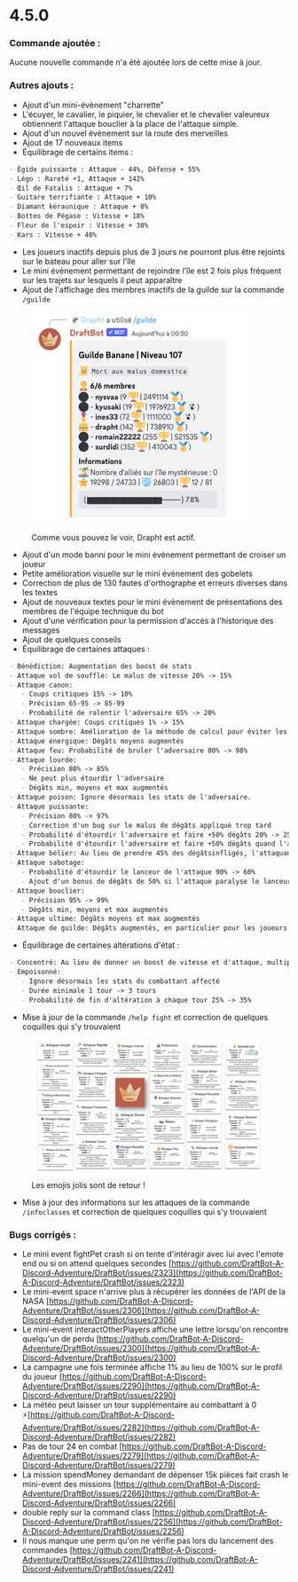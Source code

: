 # 4.5.0

### Commande ajoutée :

Aucune nouvelle commande n'a été ajoutée lors de cette mise à jour.

### Autres ajouts :

* Ajout d'un mini-évènement "charrette"&#x20;
* L'écuyer, le cavalier, le piquier, le chevalier et le chevalier valeureux obtiennent l'attaque bouclier à la place de l'attaque simple.
* Ajout d'un nouvel évènement sur la route des merveilles&#x20;
* Ajout de 17 nouveaux items&#x20;
* Équilibrage de certains items :

```md
- Égide puissante : Attaque - 44%, Défense + 55%
- Légo : Rareté +1, Attaque + 142%
- Œil de Fatalis : Attaque + 7%
- Guitare terrifiante : Attaque + 10%
- Diamant kéraunique : Attaque + 8%
- Bottes de Pégase : Vitesse + 18%
- Fleur de l'espoir : Vitesse + 38%
- Kars : Vitesse + 40%
```

* Les joueurs inactifs depuis plus de 3 jours ne pourront plus être rejoints sur le bateau pour aller sur l'île
* Le mini évènement permettant de rejoindre l'île est 2 fois plus fréquent sur les trajets sur lesquels il peut apparaître
* Ajout de l'affichage des membres inactifs de la guilde sur la commande `/guilde`

<figure><img src="../.gitbook/assets/image (202).png" alt=""><figcaption><p>Comme vous pouvez le voir, Drapht est actif.</p></figcaption></figure>

* Ajout d'un mode banni pour le mini évènement permettant de croiser un joueur
* Petite amélioration visuelle sur le mini évènement des gobelets
* Correction de plus de 130 fautes d'orthographe et erreurs diverses dans les textes
* Ajout de nouveaux textes pour le mini évènement de présentations des membres de l'équipe technique du bot
* Ajout d'une vérification pour la permission d'accès à l'historique des messages
* Ajout de quelques conseils
* Équilibrage de certaines attaques :

```md
- Bénédiction: Augmentation des boost de stats
- Attaque vol de souffle: Le malus de vitesse 20% -> 15%
- Attaque canon: 
   - Coups critiques 15% -> 10%
   - Précision 65-95 -> 85-99
   - Probabilité de ralentir l'adversaire 65% -> 20%
- Attaque chargée: Coups critiques 1% -> 15%
- Attaque sombre: Amélioration de la méthode de calcul pour éviter les valeurs absurdes
- Attaque énergique: Dégâts moyens augmentés
- Attaque feu: Probabilité de bruler l'adversaire 80% -> 98%
- Attaque lourde:
   - Précision 80% -> 85%
   - Ne peut plus étourdir l'adversaire
   - Dégâts min, moyens et max augmentés
- Attaque poison: Ignore désormais les stats de l'adversaire.
- Attaque puissante:
   - Précision 80% -> 97%
   - Correction d'un bug sur le malus de dégâts appliqué trop tard
   - Probabilité d'étourdir l'adversaire et faire +50% dégâts 20% -> 25%
   - Probabilité d'étourdir l'adversaire et faire +50% dégâts quand l'attaque est ratée 20% -> 0%
- Attaque bélier: Au lieu de prendre 45% des dégâtsinfligés, l'attaquant s'attaque lui même avec une puissance de 55%.
- Attaque sabotage:
   - Probabilité d'étourdir le lanceur de l'attaque 90% -> 60%
   - Ajout d'un bonus de dégâts de 50% si l'attaque paralyse le lanceur.
- Attaque bouclier:
   - Précision 95% -> 99%
   - Dégâts min, moyens et max augmentés
- Attaque ultime: Dégâts moyens et max augmentés
- Attaque de guilde: Dégâts augmentés, en particulier pour les joueurs ayant un niveau élevé.
```

* Équilibrage de certaines altérations d'état :

```md
- Concentré: Au lieu de donner un boost de vitesse et d'attaque, multiplie les dégâts de l'attaque suivante par 1,4
- Empoisonné: 
   - Ignore désormais les stats du combattant affecté
   - Durée minimale 1 tour -> 3 tours
   - Probabilité de fin d'altération à chaque tour 25% -> 35%
```

* Mise à jour de la commande `/help fight` et correction de quelques coquilles qui s'y trouvaient

<figure><img src="../.gitbook/assets/image.png" alt=""><figcaption><p>Les emojis jolis sont de retour !</p></figcaption></figure>

* Mise à jour des informations sur les attaques de la commande `/infoclasses` et correction de quelques coquilles qui s'y trouvaient

### Bugs corrigés :

* Le mini event fightPet crash si on tente d'intéragir avec lui avec l'emote end ou si on attend quelques secondes [https://github.com/DraftBot-A-Discord-Adventure/DraftBot/issues/2323](https://github.com/DraftBot-A-Discord-Adventure/DraftBot/issues/2323)
* Le mini-event space n'arrive plus à récupérer les données de l'API de la NASA [https://github.com/DraftBot-A-Discord-Adventure/DraftBot/issues/2306](https://github.com/DraftBot-A-Discord-Adventure/DraftBot/issues/2306)
* Le mini-event interactOtherPlayers affiche une lettre lorsqu'on rencontre quelqu'un de perdu [https://github.com/DraftBot-A-Discord-Adventure/DraftBot/issues/2300](https://github.com/DraftBot-A-Discord-Adventure/DraftBot/issues/2300)
* La campagne une fois terminée affiche 1% au lieu de 100% sur le profil du joueur [https://github.com/DraftBot-A-Discord-Adventure/DraftBot/issues/2290](https://github.com/DraftBot-A-Discord-Adventure/DraftBot/issues/2290)
* La météo peut laisser un tour supplémentaire au combattant à 0 ⚡[https://github.com/DraftBot-A-Discord-Adventure/DraftBot/issues/2282](https://github.com/DraftBot-A-Discord-Adventure/DraftBot/issues/2282)
* Pas de tour 24 en combat [https://github.com/DraftBot-A-Discord-Adventure/DraftBot/issues/2279](https://github.com/DraftBot-A-Discord-Adventure/DraftBot/issues/2279)
* La mission spendMoney demandant de dépenser 15k pièces fait crash le mini-event des missions [https://github.com/DraftBot-A-Discord-Adventure/DraftBot/issues/2266](https://github.com/DraftBot-A-Discord-Adventure/DraftBot/issues/2266)
* double reply sur la command class [https://github.com/DraftBot-A-Discord-Adventure/DraftBot/issues/2256](https://github.com/DraftBot-A-Discord-Adventure/DraftBot/issues/2256)
* Il nous manque une perm qu'on ne vérifie pas lors du lancement des commandes [https://github.com/DraftBot-A-Discord-Adventure/DraftBot/issues/2241](https://github.com/DraftBot-A-Discord-Adventure/DraftBot/issues/2241)

